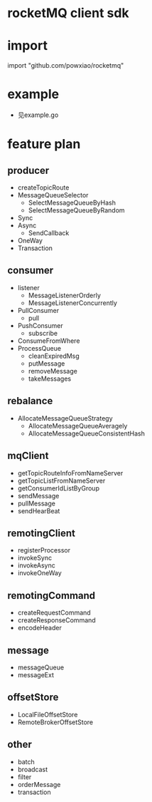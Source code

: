 # rocketMQ client sdk

# import
import	"github.com/powxiao/rocketmq"

# example
* 见example.go

# feature plan
## producer
* createTopicRoute
* MessageQueueSelector
    - SelectMessageQueueByHash
    - SelectMessageQueueByRandom
* Sync
* Async
    - SendCallback
* OneWay
* Transaction

## consumer
* listener
    - MessageListenerOrderly
    - MessageListenerConcurrently
* PullConsumer
    - pull
* PushConsumer
    - subscribe
* ConsumeFromWhere
* ProcessQueue
    - cleanExpiredMsg
    - putMessage
    - removeMessage
    - takeMessages

## rebalance
* AllocateMessageQueueStrategy
    - AllocateMessageQueueAveragely
    - AllocateMessageQueueConsistentHash
    
## mqClient
* getTopicRouteInfoFromNameServer
* getTopicListFromNameServer
* getConsumerIdListByGroup
* sendMessage
* pullMessage 
* sendHearBeat

## remotingClient
* registerProcessor
* invokeSync
* invokeAsync
* invokeOneWay

## remotingCommand
* createRequestCommand
* createResponseCommand
* encodeHeader

## message
* messageQueue
* messageExt

## offsetStore
* LocalFileOffsetStore
* RemoteBrokerOffsetStore

## other
* batch
* broadcast
* filter
* orderMessage
* transaction



